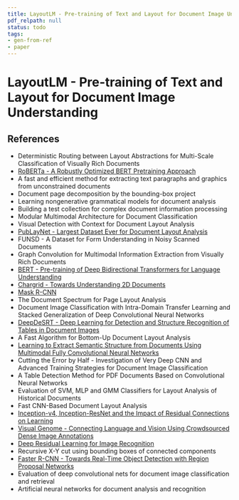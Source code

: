 ```yaml
---
title: LayoutLM - Pre-training of Text and Layout for Document Image Understanding
pdf_relpath: null
status: todo
tags:
- gen-from-ref
- paper
---
```


# LayoutLM - Pre-training of Text and Layout for Document Image Understanding

## References

- Deterministic Routing between Layout Abstractions for Multi-Scale Classification of Visually Rich Documents
- [RoBERTa - A Robustly Optimized BERT Pretraining Approach](./roberta-a-robustly-optimized-bert-pretraining-approach.md)
- A fast and efficient method for extracting text paragraphs and graphics from unconstrained documents
- Document page decomposition by the bounding-box project
- Learning nongenerative grammatical models for document analysis
- Building a test collection for complex document information processing
- Modular Multimodal Architecture for Document Classification
- Visual Detection with Context for Document Layout Analysis
- [PubLayNet - Largest Dataset Ever for Document Layout Analysis](./publaynet-largest-dataset-ever-for-document-layout-analysis.md)
- FUNSD - A Dataset for Form Understanding in Noisy Scanned Documents
- Graph Convolution for Multimodal Information Extraction from Visually Rich Documents
- [BERT - Pre-training of Deep Bidirectional Transformers for Language Understanding](./bert-pre-training-of-deep-bidirectional-transformers-for-language-understanding.md)
- [Chargrid - Towards Understanding 2D Documents](./chargrid-towards-understanding-2d-documents.md)
- [Mask R-CNN](./mask-r-cnn.md)
- The Document Spectrum for Page Layout Analysis
- Document Image Classification with Intra-Domain Transfer Learning and Stacked Generalization of Deep Convolutional Neural Networks
- [DeepDeSRT - Deep Learning for Detection and Structure Recognition of Tables in Document Images](./deepdesrt-deep-learning-for-detection-and-structure-recognition-of-tables-in-document-images.md)
- A Fast Algorithm for Bottom-Up Document Layout Analysis
- [Learning to Extract Semantic Structure from Documents Using Multimodal Fully Convolutional Neural Networks](./learning-to-extract-semantic-structure-from-documents-using-multimodal-fully-convolutional-neural-networks.md)
- Cutting the Error by Half - Investigation of Very Deep CNN and Advanced Training Strategies for Document Image Classification
- A Table Detection Method for PDF Documents Based on Convolutional Neural Networks
- Evaluation of SVM, MLP and GMM Classifiers for Layout Analysis of Historical Documents
- Fast CNN-Based Document Layout Analysis
- [Inception-v4, Inception-ResNet and the Impact of Residual Connections on Learning](./inception-v4-inception-resnet-and-the-impact-of-residual-connections-on-learning.md)
- [Visual Genome - Connecting Language and Vision Using Crowdsourced Dense Image Annotations](./visual-genome-connecting-language-and-vision-using-crowdsourced-dense-image-annotations.md)
- [Deep Residual Learning for Image Recognition](./deep-residual-learning-for-image-recognition.md)
- Recursive X-Y cut using bounding boxes of connected components
- [Faster R-CNN - Towards Real-Time Object Detection with Region Proposal Networks](./faster-r-cnn-towards-real-time-object-detection-with-region-proposal-networks.md)
- Evaluation of deep convolutional nets for document image classification and retrieval
- Artificial neural networks for document analysis and recognition
